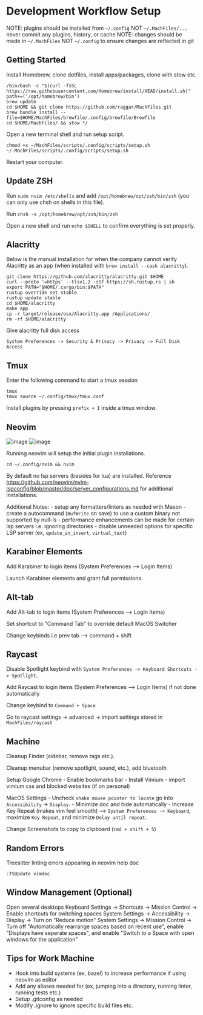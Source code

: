 # Development Workflow Setup

NOTE: plugins should be installed from `~/.config` NOT `~/.MachFiles/...` never commit any plugins, history, or cache
NOTE: changes should be made in `~/.MachFiles` NOT `~/.config` to ensure changes are reflected in git

## Getting Started

Install Homebrew, clone dotfiles, install apps/packages, clone with stow etc.
```
/bin/bash -c "$(curl -fsSL https://raw.githubusercontent.com/Homebrew/install/HEAD/install.sh)"
path+=('/opt/homebrew/bin')
brew update
cd $HOME && git clone https://github.com/raggar/MachFiles.git
brew bundle install --file=$HOME/MachFiles/brewfile/.config/brewfile/Brewfile
cd $HOME/MachFiles/ && stow */
```

Open a new terminal shell and run setup script.

```
chmod +x ~/MachFiles/scripts/.config/scripts/setup.sh
~/.MachFiles/scripts/.config/scripts/setup.sh
```

Restart your computer.

## Update ZSH

Run `sudo nvim /etc/shells` and add `/opt/homebrew/opt/zsh/bin/zsh` (you can only use chsh on shells in this file).

Run `chsh -s /opt/homebrew/opt/zsh/bin/zsh` 

Open a new shell and run `echo $SHELL` to confirm everything is set properly.

## Alacritty

Below is the manual installation for when the company cannot verify Alacritty as an app (when installed with `brew install --cask alacritty`).

```
git clone https://github.com/alacritty/alacritty.git $HOME
curl --proto '=https' --tlsv1.2 -sSf https://sh.rustup.rs | sh
export PATH="$HOME/.cargo/bin:$PATH"
rustup override set stable
rustup update stable
cd $HOME/alacritty
make app
cp -r target/release/osx/Alacritty.app /Applications/
rm -rf $HOME/alacritty
```

Give alacritty full disk access

```
System Preferences -> Security & Privacy -> Privacy -> Full Disk Access
```

## Tmux

Enter the following command to start a tmux session

```
tmux
tmux source ~/.config/tmux/tmux.conf
```

Install plugins by pressing `prefix + I` inside a tmux window.

## Neovim

![image](https://user-images.githubusercontent.com/35639417/147967100-96f9dd12-26f3-4e13-9d40-e05f9a174e66.png)
![image](https://user-images.githubusercontent.com/35639417/147967067-f6d91fe5-7668-4227-a54b-a498630a833d.png)

Running neovim will setup the initial plugin installations.

```
cd ~/.config/nvim && nvim
```

By default no lsp servers (besides for lua) are installed. Reference https://github.com/neovim/nvim-lspconfig/blob/master/doc/server_configurations.md for 
additional installations.

Additional Notes:
    - setup any formatters/linters as needed with Mason
        - create a autocommand (`BufWrite` on save) to use a custom binary not supported by null-ls
    - performance enhancements can be made for certain lsp servers i.e. ignoring directories 
        - disable unneeded options for specific LSP server (ex, `update_in_insert`, `virtual_text`)

## Karabiner Elements

Add Karabiner to login items (System Preferences --> Login Items)

Launch Karabiner elements and grant full permissions.

## Alt-tab

Add Alt-tab to login items (System Preferences --> Login Items)

Set shortcut to "Command Tab" to override default MacOS Switcher

Change keybinds i.e prev tab --> command + shift   

## Raycast

Disable Spotlight keybind with `System Preferences -> Keyboard Shortcuts -> Spotlight`.

Add Raycast to login items (System Preferences --> Login Items) if not done automatically

Change keybind to `Command + Space`

Go to raycast settings -> advanced -> import settings stored in `MachFiles/raycast`

## Machine

Cleanup Finder (sidebar, remove tags etc.).

Cleanup menubar (remove spotlight, sound, etc.), add bluetooth

Setup Google Chrome
    - Enable bookmarks bar
    - Install Vimium
        - import vimium css and blocked websites (if on personal)

MacOS Settings
    - Uncheck `shake mouse pointer to locate` go into `Accessibility` -> `Display`.
    - Minimize doc and hide automatically
    - Increase Key Repeat (makes vim feel smooth) --> `System Preferences -> Keyboard`, maximize `Key Repeat`, and minimize `Delay until repeat`.

Change Screenshots to copy to clipboard (`cmd + shift + 5`)

## Random Errors 

Treesitter linting errors appearing in neovim help doc

```
:TSUpdate vimdoc
```

## Window Management (Optional)

Open several desktops
Keyboard Settings -> Shortcuts -> Mission Control -> Enable shortcuts for switching spaces
System Settings -> Accessibility -> Display -> Turn on "Reduce motion"
System Settings -> Mission Control -> Turn off "Automatically rearrange spaces based on recent use", enable "Displays have seperate spaces", and enable "Switch to a Space with open windows for the application"

## **Tips for Work Machine**
- Hook into build systems (ex, bazel) to increase performance if using neovim as editor
- Add any aliases needed for (ex, jumping into a directory, running linter, running tests etc.)
- Setup .gitconfig as needed
- Modify .ignore to ignore specific build files etc.

